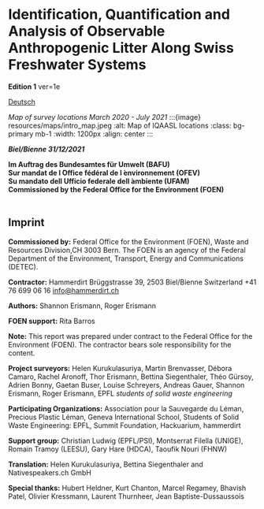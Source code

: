 # Identification, Quantification and Analysis of Observable Anthropogenic Litter Along Swiss Freshwater Systems

**Edition 1** ver=1e

<a href="titlepage_de.html" > Deutsch </a>

*Map of survey locations March 2020 - July 2021*
:::{image} resources/maps/intro_map.jpeg
:alt: Map of IQAASL locations
:class: bg-primary mb-1
:width: 1200px
:align: center
:::

***Biel/Bienne 31/12/2021***

**Im Auftrag des Bundesamtes für Umwelt (BAFU)**\
**Sur mandat de l ́Office fédéral de l ́environnement (OFEV)**\
**Su mandato dell ́Ufficio federale dell ́ambiente (UFAM)**\
**Commissioned by the Federal Office for the Environment (FOEN)**
<br/><br/>

## Imprint

**Commissioned by:** Federal Office for the Environment (FOEN), Waste and Resources Division,CH 3003 Bern. The FOEN is an agency of the Federal Department of the Environment, Transport, Energy and Communications (DETEC).

**Contractor:** Hammerdirt Brüggstrasse 39, 2503 Biel/Bienne Switzerland +41 76 699 06 16 <info@hammerdirt.ch>

**Authors:** Shannon Erismann, Roger Erismann

**FOEN support:** Rita Barros

**Note:** This report was prepared under contract to the Federal Office for the Environment (FOEN). The contractor bears sole responsibility for the content.

**Project surveyors:** Helen Kurukulasuriya, Martin Brenvasser, Débora Camaro, Rachel Aronoff, Thor Erismann, Bettina Siegenthaler, Théo Gürsoy, Adrien Bonny, Gaetan Buser, Louise Schreyers, Andreas Gauer, Shannon Erismann, Roger Erismann, EPFL *students of solid waste engineering*

**Participating Organizations:** Association pour la Sauvegarde du Léman, Precious Plastic Léman, Geneva International School, Students of Solid Waste Engineering: EPFL, Summit Foundation, Hackuarium, hammerdirt

**Support group:** Christian Ludwig (EPFL/PSI), Montserrat Filella (UNIGE), Romain Tramoy (LEESU), Gary Hare (HDCA), Taoufik Nouri (FHNW)

**Translation:** Helen Kurukulasuriya, Bettina Siegenthaler and Nativespeakers.ch GmbH

**Special thanks:** Hubert Heldner, Kurt Chanton, Marcel Regamey, Bhavish Patel, Olivier Kressmann, Laurent Thurnheer, Jean Baptiste-Dussaussois
